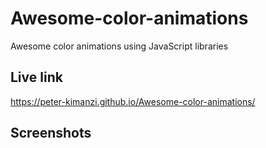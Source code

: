 # Awesome-color-animations

Awesome color animations using JavaScript libraries


## Live link

https://peter-kimanzi.github.io/Awesome-color-animations/

## Screenshots
